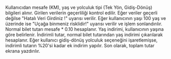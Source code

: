 Kullanıcıdan mesafe (KM), yaş ve yolculuk tipi (Tek Yön, Gidiş-Dönüş) bilgileri alınır.
Girilen verilerin geçerliliği kontrol edilir. Eğer veriler geçerli değilse "Hatalı Veri Girdiniz !" uyarısı verilir.
Eğer kullanıcının yaşı 100 yaş ve üzerinde ise "Uçağa binmeniz risklidir!" uyarısı verilir ve işlem sonlandırılır.
Normal bilet tutarı mesafe * 0.10 hesaplanır.
Yaş indirimi, kullanıcının yaşına göre belirlenir.
İndirimli tutar, normal bilet tutarından yaş indirimi çıkarılarak hesaplanır.
Eğer kullanıcı gidiş-dönüş yolculuk seçeneğini işaretlemişse, indirimli tutarın %20'si kadar ek indirim yapılır.
Son olarak, toplam tutar ekrana yazdırılır.
